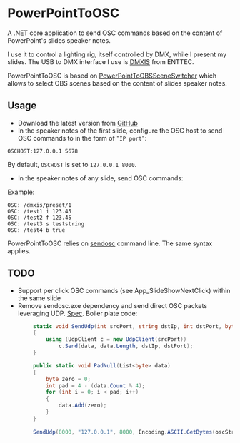 # PowerPointToOSC

A .NET core application to send OSC commands based on the content of PowerPoint's slides speaker notes.

I use it to control a lighting rig, itself controlled by DMX, while I present my slides.
The USB to DMX interface I use is [DMXIS](https://www.dmxis.com/) from ENTTEC.

PowerPointToOSC is based on [PowerPointToOBSSceneSwitcher](https://github.com/shanselman/PowerPointToOBSSceneSwitcher) which allows to select OBS scenes based on the content of slides speaker notes.

## Usage

* Download the latest version from [GitHub](https://github.com/ojacques/PowerPointToOSC/releases)
* In the speaker notes of the first slide, configure the OSC host to send OSC commands to in the form of "`IP port`":

```
OSCHOST:127.0.0.1 5678
```

By default, `OSCHOST` is set to `127.0.0.1 8000`.

* In the speaker notes of any slide, send OSC commands:

Example:
```<language>
OSC: /dmxis/preset/1
OSC: /test1 i 123.45
OSC: /test2 f 123.45
OSC: /test3 s teststring
OSC: /test4 b true
```

PowerPointToOSC relies on [sendosc](https://github.com/yoggy/sendosc) command line. The same syntax applies.

## TODO

- Support per click OSC commands (see App_SlideShowNextClick) within the same slide
- Remove sendosc.exe dependency and send direct OSC packets leveraging UDP. [Spec](http://cnmat.org/OpenSoundControl/OSC-spec.html). Boiler plate code:
```csharp
        static void SendUdp(int srcPort, string dstIp, int dstPort, byte[] data)
        {
            using (UdpClient c = new UdpClient(srcPort))
                c.Send(data, data.Length, dstIp, dstPort);
        }

        public static void PadNull(List<byte> data)
        {
            byte zero = 0;
            int pad = 4 - (data.Count % 4);
            for (int i = 0; i < pad; i++)
            {
                data.Add(zero);
            }
        }
        
        SendUdp(8000, "127.0.0.1", 8000, Encoding.ASCII.GetBytes(oscString));
```
